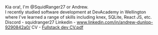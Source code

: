 Kia ora!, I'm @SquidRanger27 or Andrew.                                 
I recently studied software development at DevAcademy in Wellington where I've learned a range of skills including knex, SQLite, React JS, etc.                                                                                                                                
Discord - squidranger27
Linkedin - www.linkedin.com/in/andrew-dunlop-9290842a0/
CV - [Fullstack dev CV.pdf](https://github.com/SquidRanger27/SquidRanger27/files/13745192/Fullstack.dev.CV.pdf)


<!---
SquidRanger27/SquidRanger27 is a ✨ special ✨ repository because its `README.md` (this file) appears on your GitHub profile.
You can click the Preview link to take a look at your changes.
--->
